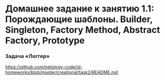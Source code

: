 # Домашнее задание к занятию 1.1: Порождающие шаблоны. Builder, Singleton, Factory Method, Abstract Factory, Prototype

### Задача «Логгер»

https://github.com/netology-code/jd-homeworks/blob/master/creational/task2/README.md